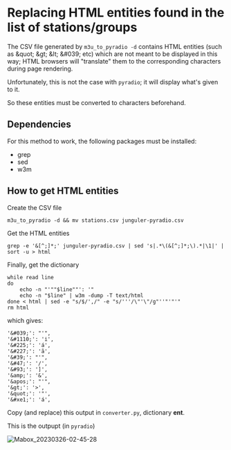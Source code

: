 # Replacing HTML entities found in the list of stations/groups

The CSV file generated by `m3u_to_pyradio -d` contains HTML entities (such as \&quot; \&gt; \&lt; \&#039; etc) which are not meant to be displayed in this way; HTML browsers will "translate" them to the corresponding characters during page rendering.

Unfortunately, this is not the case with `pyradio`; it will display what's given to it.

So these entities must be converted to characters beforehand.

## Dependencies

For this method to work, the following packages must be installed:

- grep
- sed
- w3m

## How to get HTML entities

Create the CSV file

    m3u_to_pyradio -d && mv stations.csv junguler-pyradio.csv

Get the HTML entities

    grep -e '&[^;]*;' junguler-pyradio.csv | sed 's|.*\(&[^;]*;\).*|\1|' | sort -u > html

Finally, get the dictionary

    while read line
    do
        echo -n "'""$line""': '"
        echo -n "$line" | w3m -dump -T text/html
    done < html | sed -e "s/$/',/" -e "s/'''/\"'\"/g"''"'"'"
    rm html

which gives:

    '&#039;': "'",
    '&#1110;': 'і',
    '&#225;': 'á',
    '&#227;': 'ã',
    '&#39;': "'",
    '&#47;': '/',
    '&#93;': ']',
    '&amp;': '&',
    '&apos;': "'",
    '&gt;': '>',
    '&quot;': '"',
    '&#xe1;': 'á',

Copy (and replace) this output in `converter.py`, dictionary **ent**.

This is the outpupt (in `pyradio`)


![Mabox_20230326-02-45-28](https://user-images.githubusercontent.com/5807638/227749414-b8edddfb-68df-4206-99f3-cba57a6c443b.png)
